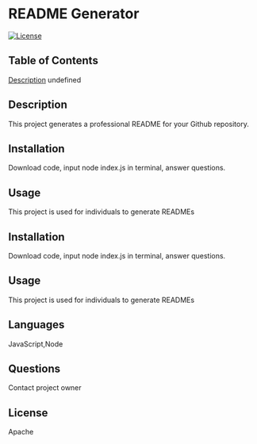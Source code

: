 # README Generator
  [![License](https://img.shields.io/badge/License-Apache%202.0-blue.svg)](https://opensource.org/licenses/Apache-2.0)

## Table of Contents
[Description](#Description)
undefined

## Description
This project generates a professional README for your Github repository.

## Installation
Download code, input node index.js in terminal, answer questions.

## Usage
This project is used for individuals to generate READMEs

## Installation
Download code, input node index.js in terminal, answer questions.

## Usage
This project is used for individuals to generate READMEs

## Languages
JavaScript,Node

## Questions
Contact project owner

## License
Apache

